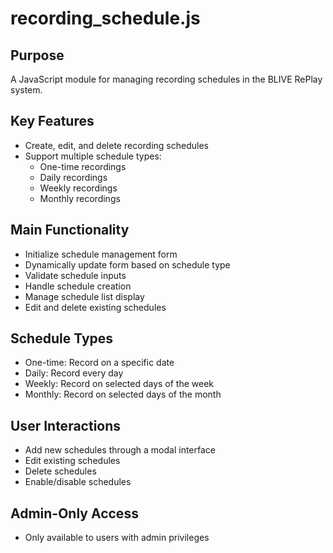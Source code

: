 # recording_schedule.js

## Purpose
A JavaScript module for managing recording schedules in the BLIVE RePlay system.

## Key Features
- Create, edit, and delete recording schedules
- Support multiple schedule types:
  - One-time recordings
  - Daily recordings
  - Weekly recordings
  - Monthly recordings

## Main Functionality
- Initialize schedule management form
- Dynamically update form based on schedule type
- Validate schedule inputs
- Handle schedule creation
- Manage schedule list display
- Edit and delete existing schedules

## Schedule Types
- One-time: Record on a specific date
- Daily: Record every day
- Weekly: Record on selected days of the week
- Monthly: Record on selected days of the month

## User Interactions
- Add new schedules through a modal interface
- Edit existing schedules
- Delete schedules
- Enable/disable schedules

## Admin-Only Access
- Only available to users with admin privileges
